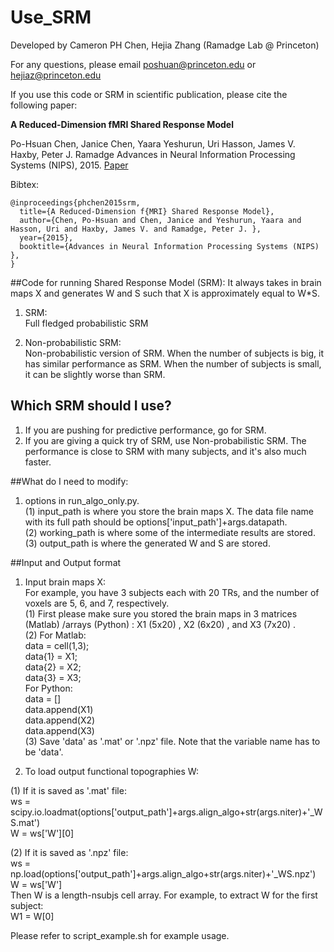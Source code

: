 # Use_SRM

Developed by Cameron PH Chen, Hejia Zhang (Ramadge Lab @ Princeton)

For any questions, please email poshuan@princeton.edu or hejiaz@princeton.edu

If you use this code or SRM in scientific publication, please cite the following paper: 

**A Reduced-Dimension fMRI Shared Response Model**

Po-Hsuan Chen, Janice Chen, Yaara Yeshurun, Uri Hasson, James V. Haxby, Peter J. Ramadge 
Advances in Neural Information Processing Systems (NIPS), 2015. 
[Paper](http://papers.nips.cc/paper/5855-a-reduced-dimension-fmri-shared-response-model)

Bibtex:
```
@inproceedings{phchen2015srm,
  title={A Reduced-Dimension f{MRI} Shared Response Model},
  author={Chen, Po-Hsuan and Chen, Janice and Yeshurun, Yaara and Hasson, Uri and Haxby, James V. and Ramadge, Peter J. },
  year={2015},
  booktitle={Advances in Neural Information Processing Systems (NIPS) },
}
```

##Code for running Shared Response Model (SRM): 
It always takes in brain maps X and generates W and S such that X is approximately equal to W*S.

1. SRM:  
Full fledged probabilistic SRM

2. Non-probabilistic SRM:  
Non-probabilistic version of SRM. When the number of subjects is big, it has similar performance as SRM. When the number of subjects is small, it can be slightly worse than SRM.

## Which SRM should I use?
1. If you are pushing for predictive performance, go for SRM.
2. If you are giving a quick try of SRM, use Non-probabilistic SRM. The performance is close to SRM with many subjects, and it's also much faster.

##What do I need to modify:
1. options in run_algo_only.py.  
(1) input_path is where you store the brain maps X. The data file name with its full path should be options['input_path']+args.datapath.  
(2) working_path is where some of the intermediate results are stored.  
(3) output_path is where the generated W and S are stored.   

##Input and Output format
1. Input brain maps X:  
For example, you have 3 subjects each with 20 TRs, and the number of voxels are 5, 6, and 7, respectively.  
(1) First please make sure you stored the brain maps in 3 matrices (Matlab) /arrays (Python) : X1 (5x20) , X2 (6x20) , and X3 (7x20) .  
(2) For Matlab:  
data = cell(1,3);  
data{1} = X1;  
data{2} = X2;  
data{3} = X3;  
For Python:  
data = []  
data.append(X1)  
data.append(X2)  
data.append(X3)  
(3) Save 'data' as '.mat' or '.npz' file. Note that the variable name has to be 'data'.  

2. To load output functional topographies W:  

(1) If it is saved as '.mat' file:  
ws = scipy.io.loadmat(options['output_path']+args.align_algo+str(args.niter)+'_WS.mat')  
W = ws['W'][0]

(2) If it is saved as '.npz' file:  
ws = np.load(options['output_path']+args.align_algo+str(args.niter)+'_WS.npz')  
W = ws['W']  
Then W is a length-nsubjs cell array. For example, to extract W for the first subject:  
W1 = W[0]  


Please refer to script_example.sh for example usage. 
